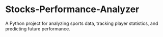 # Stocks-Performance-Analyzer
A Python project for analyzing sports data, tracking player statistics, and predicting future performance.
